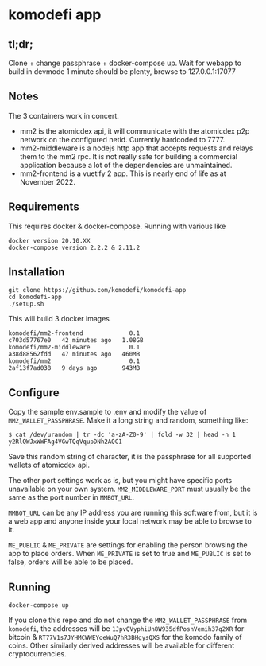 # komodefi app

## tl;dr;
Clone + change passphrase + docker-compose up. Wait for webapp to build in devmode 1 minute should be plenty, browse to 127.0.0.1:17077

## Notes

The 3 containers work in concert.
* mm2 is the atomicdex api, it will communicate with the atomicdex p2p network on the configured netid. Currently hardcoded to 7777.
* mm2-middleware is a nodejs http app that accepts requests and relays them to the mm2 rpc. It is not really safe for building a commercial application because a lot of the dependencies are unmaintained.
* mm2-frontend is a vuetify 2 app. This is nearly end of life as at November 2022.

## Requirements

This requires docker & docker-compose.
Running with various like
```
docker version 20.10.XX
docker-compose version 2.2.2 & 2.11.2
```

## Installation

```
git clone https://github.com/komodefi/komodefi-app
cd komodefi-app
./setup.sh
```

This will build 3 docker images
```
komodefi/mm2-frontend             0.1                         c703d57767e0   42 minutes ago   1.08GB
komodefi/mm2-middleware           0.1                         a38d88562fdd   47 minutes ago   460MB
komodefi/mm2                      0.1                         2af13f7ad038   9 days ago       943MB
```

## Configure

Copy the sample env.sample to .env and modify the value of `MM2_WALLET_PASSPHRASE`. Make it a long string and random, something like:
```
$ cat /dev/urandom | tr -dc 'a-zA-Z0-9' | fold -w 32 | head -n 1
y2RlQWJxWWFAg4VGwTQqVqupDNh2AQC1
```
Save this random string of character, it is the passphrase for all supported wallets of atomicdex api.

The other port settings work as is, but you might have specific ports unavailable on your own system.
`MM2_MIDDLEWARE_PORT` must usually be the same as the port number in `MMBOT_URL`.

`MMBOT_URL` can be any IP address you are running this software from, but it is a web app and anyone inside your local network may be able to browse to it.

`ME_PUBLIC` & `ME_PRIVATE` are settings for enabling the person browsing the app to place orders. When `ME_PRIVATE` is set to true and `ME_PUBLIC` is set to false, orders will be able to be placed.

## Running

```
docker-compose up
```

If you clone this repo and do not change the `MM2_WALLET_PASSPHRASE` from `komodefi`, the addresses will be `1JpvQVyphiUn8W935dfPosnVemih37q2XR` for bitcoin & `RT77V1s7JYHMCWWEYoeWuQ7hR3BHgysQXS` for the komodo family of coins. Other similarly derived addresses will be available for different cryptocurrencies.

